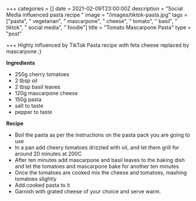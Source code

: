 +++
categories = []
date = 2021-02-09T23:00:00Z
description = "Social Media influenced pasta recipe "
image = "/images/tiktok-pasta.jpg"
tags = ["pasta", " vegetarian", " mascarpone", " cheese", " tomato", " basil", " tiktok", " social media", " foodie"]
title = "Tomato Mascarpone Pasta"
type = "post"

+++
Highly influenced by TikTok Pasta recipe with feta cheese replaced by mascarpone ;) 

**Ingredients**

* 250g cherry tomatoes 
* 2 tbsp oil 
* 2 tbsp basil leaves 
* 120g mascarpone cheese 
* 150g pasta 
* salt to taste 
* pepper to taste 

**Recipe**

* Boil the pasta as per the instructions on the pasta pack you are going to use 
* In a pan add cheery tomatoes drizzled with oil, and let them grill for around 20 minutes at 200C
* After ten minutes add mascarpone and basil leaves to the baking dish and let the tomatoes and mascarpone bake for another ten minutes
* Once the tomatoes are cooked mix the cheese and tomatoes, mashing tomatoes slightly 
* Add cooked pasta to it 
* Garnish with grated cheese of your choice and serve warm.